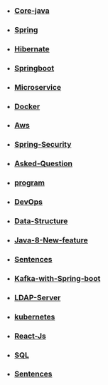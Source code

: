 * ### [Core-java](https://github.com/amresh087/Question/wiki/1.001-Core-java)	          

* ### [Spring](https://github.com/amresh087/Question/wiki/1.002.-Spring)

* ### [Hibernate](https://github.com/amresh087/Question/wiki/1.003.-Hibernate)

* ### [Springboot](https://github.com/amresh087/Question/wiki/1.004.-Springboot)


* ### [Microservice](https://github.com/amresh087/Question/wiki/1.005.-Microservice)


* ### [Docker](https://github.com/amresh087/Question/wiki/1.006.-Docker)


* ### [Aws](https://github.com/amresh087/Question/wiki/1.007.-Aws)

* ### [Spring-Security](https://github.com/amresh087/Question/wiki/1.008.--Spring-Security)

* ### [Asked-Question](https://github.com/amresh087/Question/wiki/1.009.-Asked-Question)


* ### [program](https://github.com/amresh087/Question/wiki/1.010.-program)


* ### [DevOps](https://github.com/amresh087/Question/wiki/1.011-DevOps)


* ### [Data-Structure](https://github.com/amresh087/Question/wiki/1.012-Data-Structure)


* ### [Java-8-New-feature](https://github.com/amresh087/Question/wiki/1.013-Java-8-New-feature)


* ### [Sentences](https://github.com/amresh087/Question/wiki/1.014-Sentences)


* ### [Kafka-with-Spring-boot](https://github.com/amresh087/Question/wiki/1.016-Kafka-with-Spring-boot)


* ### [LDAP-Server](https://github.com/amresh087/Question/wiki/1.017-LDAP-Server)


* ### [kubernetes](https://github.com/amresh087/Question/wiki/1.018-kubernetes)


* ### [React-Js](https://github.com/amresh087/Question/wiki/1.019-React-Js)


* ### [SQL](https://github.com/amresh087/Question/wiki/1.020-SQL)


* ### [Sentences](https://github.com/amresh087/Question/wiki/1.022-Sentences)
